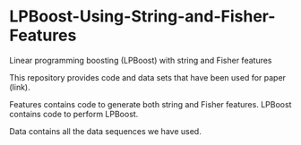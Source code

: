 # LPBoost-Using-String-and-Fisher-Features
Linear programming boosting (LPBoost) with string and Fisher features

This repository provides code and data sets that have been used for paper (link).

Features contains code to generate both string and Fisher features. LPBoost contains code to perform LPBoost.

Data contains all the data sequences we have used.